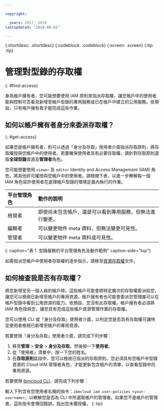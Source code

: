 ```yaml
---

copyright:

  years: 2017, 2018
lastupdated: "2018-08-02"

---
```


{:shortdesc: .shortdesc}
{:codeblock: .codeblock}
{:screen: .screen}
{:tip: .tip}

# 管理對型錄的存取權
{: #find-access}

身為帳戶擁有者，您可能想要使用 IAM 原則來指派存取權，讓您帳戶中的使用者能夠控制可否看見新增至帳戶型錄的專用服務或已在帳戶中建立的公用服務。依預設，只有帳戶擁有者才能完成這些作業。

## 如何以帳戶擁有者身分來委派存取權？
{: #get-access}

如果您是帳戶擁有者，則可以透過「身分及存取」使用者介面指派存取原則，將存取權授與您帳戶中的使用者。若要確保使用者具有必要存取權，請針對存取原則選取**全球型錄**資源及**管理者**角色。

您可能想要使用 `viewer` 及 `editor` Identity and Access Management (IAM) 角色，將其他許可權授與您帳戶中的使用者。請檢閱下表，以進一步瞭解每一個 IAM 角色容許使用者在處理帳戶型錄的環境定義內執行的作業。

|平台管理角色|動作的說明|
|:-----------------|:-----------------|
|檢視者|即使尚未包含帳戶，還是可以看到專用服務，但無法進行變更。|
|編輯者|可以變更物件 meta 資料，但無法變更可見性。|
|管理者|可以變更物件 meta 資料或可見性。|
{: caption="表 1. 型錄服務的平台管理角色及動作範例" caption-side="top"}

如需指派您帳戶中使用者存取權的逐步指示，請移至[資源存取權](/docs/iam/mngiam.html#iammanidaccser#resourceaccess)文件。

## 如何檢查我是否有存取權？

將您新增至另一個人員的帳戶時，這些帳戶可能會將特定層次的存取權委派給您，讓您可以檢視已新增至帳戶的專用資源。帳戶擁有者也可能會委派您管理誰可以在帳戶型錄中看到公用資源的能力。依預設，您沒有此存取權。帳戶擁有者必須將 IAM 角色授與您，讓您具有完成這些帳戶資源管理作業的存取權。

您可以使用 CLI 或「身分及存取」使用者介面，以判定您是否具有存取權可讓特定使用者檢視已新增至帳戶的專用資源。

若要使用「身分及存取」使用者介面，請完成下列步驟：

1. 移至**管理** > **安全** > **身分及存取**，然後按一下**使用者**。
2. 從「使用者」清單中，按一下您的姓名。
3. 在**存取原則**區段中，您可以檢視已指派的存取原則。您必須具有您帳戶中型錄資源的 Cloud IAM 管理者角色，才能更新包含帳戶的清單，以查看型錄中的專用資源。

若要使用 [ibmcloud CLI](/docs/cli/reference/ibmcloud/bx_cli.html#ibmcloud_commands_iam)，請完成下列步驟：

輸入下列含有您使用者名稱的指令：`ibmcloud iam user-policies <your-username>`，以瞭解您是否為 CLI 中所選取帳戶的管理者。如果您不是帳戶的管理者，這些指令會傳回錯誤，指出您未獲授權。
{: tip}
